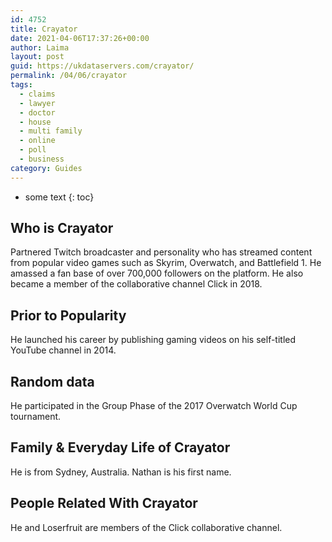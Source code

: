 ```yaml
---
id: 4752
title: Crayator
date: 2021-04-06T17:37:26+00:00
author: Laima
layout: post
guid: https://ukdataservers.com/crayator/
permalink: /04/06/crayator
tags:
  - claims
  - lawyer
  - doctor
  - house
  - multi family
  - online
  - poll
  - business
category: Guides
---
```


* some text
{: toc}


## Who is Crayator
                  
                  
                  
Partnered Twitch broadcaster and personality who has streamed content from popular video games such as Skyrim, Overwatch, and Battlefield 1. He amassed a fan base of over 700,000 followers on the platform. He also became a member of the collaborative channel Click in 2018.
                  
              
            
              
            
                
                
                
## Prior to Popularity
                  
                  
                  
He launched his career by publishing gaming videos on his self-titled YouTube channel in 2014. 
                  
              
            
              
            
                
                
                
## Random data
                  
                  
                  
He participated in the Group Phase of the 2017 Overwatch World Cup tournament.
                  
              
            
              
            
                
                
                
## Family & Everyday Life of Crayator
                  
                  
                  
He is from Sydney, Australia. Nathan is his first name.
                  
              
            
              
            
                
                
                
## People Related With Crayator
                  
                  
                  
He and Loserfruit are members of the Click collaborative channel.
                  
              
            
              
            
                
              
            
              
              
            
            
              
            
          
          
          
